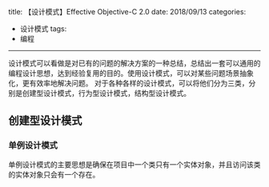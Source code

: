 title: 【设计模式】Effective Objective-C 2.0
date: 2018/09/13
categories:
- 设计模式
tags:
- 编程
---
设计模式可以看做是对已有的问题的解决方案的一种总结，总结出一套可以通用的编程设计思想，达到经验复用的目的。使用设计模式，可以对某些问题场景抽象化，更有效率地解决问题。
对于各种各样的设计模式，可以将他们分为三类，分别是创建型设计模式，行为型设计模式，结构型设计模式。
## 创建型设计模式
### 单例设计模式
单例设计模式的主要思想是确保在项目中一个类只有一个实体对象，并且访问该类的实体对象只会有一个存在。
